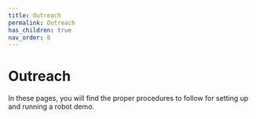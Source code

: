 ```yaml
---
title: Outreach
permalink: Outreach
has_children: true
nav_order: 8
---
```


# Outreach

In these pages, you will find the proper procedures to follow for setting up and running a robot demo.